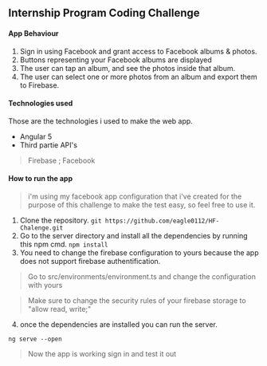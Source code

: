 ## Internship Program Coding Challenge

#### App Behaviour

1. Sign in using Facebook and grant access to Facebook albums & photos.
2. Buttons representing your Facebook albums are displayed
3. The user can tap an album, and see the photos inside that album.
4. The user can select one or more photos from an album and export them to Firebase.

#### Technologies used

Those are the technologies i used to make the web app.

* Angular 5
* Third partie API's
> Firebase ; Facebook

#### How to run the app

> i'm using my facebook app configuration that i've created for the purpose of this challenge to make the test easy, so feel free to use it.

1. Clone the repository.
```git https://github.com/eagle0112/HF-Chalenge.git```
2. Go to the server directory and install all the dependencies by running this npm cmd.
```npm install```
3. You need to change the firebase configuration to yours because the app does not support firebase authentification.
> Go to src/environments/environment.ts and change the configuration with yours

> Make sure to change the security rules of your firebase storage to "allow read, write;"
4. once the dependencies are installed you can run the server.
````
ng serve --open
````
> Now the app is working sign in and test it out